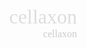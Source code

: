 
<!--------------------------------------------------------

    snow
    
    made by ReALwOlF
    http://cafe.naver.com/teamdaydream
    
    Last update 2007.02.23.Sat

---------------------------------------------------------->

<!----------------------------------------------------------------
    Style
------------------------------------------------------------------>
<style>
    BODY, TD, SELECT, input, textarea, DIV, form, center, option, pre, blockquote {font-family:궁서체;font-size:10pt;color:#dddddd;}
    input {font-family:Mistral AV;width:210;height:21;border:solid 0;border:solid 0;background-color:black;border-color:#000000;align:center}
    textarea {width:260;height:320;border:solid 0;background-color:black;border-color:#000000;line-height:160%;}
    
    input.inputData         { text-align:center;height:21;border:solid 1;border-color:#555555; }
    input.inputBoxInfo      { font-family:Mistral AV;width:200;height:21;border:solid 0;background-color:black;text-align:right; }
    input.checkbox          {width:15;height:15;border:solid 0;background-color:black;border-color:#000000;line-height:160%;}
    
    A:link    {color:cccccc;text-decoration:none;}
    A:visited {color:cccccc;text-decoration:none;}
    A:active  {color:cccccc;text-decoration:none;}
    A:hover   {color:aaaaaa;text-decoration:underline}

    BODY
    {
                scrollbar-face-color: #000000;
            scrollbar-shadow-color: #000000;
            scrollbar-highlight-color: #000000;
            scrollbar-3dlight-color: #000000;
        scrollbar-darkshadow-color: #000000;
                scrollbar-track-color: #000000;
                scrollbar-arrow-color: #000000;
    }
    body { overflow:hidden }
    
</style>

<script language="JavaScript">


</script>


<p align="right">
        <font size=6>cellaxon</font><br>
        <font size=3><a href="http://cellaxon.com/" onfocus="blur();" target="_blank">cellaxon</a></font><br><br>
</p>

<div id="info" style="width:280px; height:25px; position:absolute; left:20px; top:20px; z-index:1;"></div>  

<script language="JavaScript">

    /**********************************************************************************************
        var sc_rndNum = Math.floor(Math.random() * allSearchRank) + 1; // 초기 Random : 1 ~ 5
        
        switch (idx) {
            case 1 : return eval("(" + arrRankKAct + ")");   break;
        }
    **********************************************************************************************/
    // 환경 변수
    var rectArea = new Array(0, 0, window.innerWidth, window.innerHeight);     // 화면에 표시할 영역(left, top, width, height)
    //var rectArea = new Array(0, 0, document.body.offsetWidth, document.body.offsetHeight);     // 화면에 표시할 영역(left, top, width, height)
    var rLeft   = 0;      // rect 변수를 이해하기 쉽게 사용하기 위한 인덱스
    var rTop    = 1;
    var rWidth  = 2;
    var rHeight = 3;
    
    var callDelay = 50;     // 함수 호출 딜레이
    var moveRangeVert = 5;  // 좌우 이동
    var moveRangeHori = 2;  // 상하 이동
    var moveRangeVertRange = 5;  // 좌우 이동 범위
    var moveRangeHoriRange = 1;  // 상하 이동 범위
    var moveChangeDelay = 20;   // 여기서 정한 주기마다 바람의 방향이 바뀜(실행중에 임의로 바뀜)
    var moveChangeDelayMin = 10;
    var moveChangeDelayRange = 80;
    
    var snowSizeMin = 1;
    var snowSizeMax = 8;
    
    // 눈 데이터
    var snowMax = 100;
    var snowDivName = new Array();
    var snowX = new Array();
    var snowY = new Array();
    var snowColor = new Array();
    var snowSize = new Array();
    
    // temp 변수
    var i;
    var textSnowData;
    var textSnow;
    var colorR;
    var colorG;
    var colorB;
    var colorRGB;
    
    // 윈도우 크기 변경
    function windowResize()
    {
        //rectArea[2] = document.body.offsetWidth;     // 화면에 표시할 영역(left, top, width, height)
        //rectArea[3] = document.body.offsetHeight;
        
        rectArea[2] = window.innerWidth;     // 화면에 표시할 영역(left, top, width, height)
        rectArea[3] = window.innerHeight;
        
        // 위치 재설정(눈이 특정 높이로 몰리는 것을 막기 위함)
        for(i=0; i<snowMax; i++)
        {
            snowX[i] = rectArea[rLeft] + parseInt(Math.random() * rectArea[rWidth]);
            snowY[i] = rectArea[rTop]  + parseInt(Math.random() * rectArea[rHeight]);
        }
        
        document.getElementById("info").innerHTML = "<font face='Mistral AV'>area : " + rectArea[rLeft] + ", " + rectArea[rTop] + ", " + rectArea[rWidth] + ", " + rectArea[rHeight] + "</font>";
    }
    
    // 눈 생성
    function createSnow()
    {
        for(i=0; i<snowMax; i++)
        {
            colorR = parseInt(Math.random() * 255);
            colorG = parseInt(Math.random() * 255);
            colorB = parseInt(Math.random() * 255);
            colorRGB = colorR * 255 * 255 + colorG * 255 + colorB;
            
            snowX[i] = rectArea[rLeft] + parseInt(Math.random() * rectArea[rWidth]);
            snowY[i] = rectArea[rTop]  + parseInt(Math.random() * rectArea[rHeight]);
            snowDivName[i] = "divSnow" + i;
            snowColor[i] = "#" + colorRGB.toString(16);
            snowSize[i] = snowSizeMin + parseInt(Math.random() * (snowSizeMax - snowSizeMin));
            
            document.write("<div id='" + snowDivName[i] + "'></div>");
        }
        
        document.getElementById("info").innerHTML = "<font face='Mistral AV'>area : " + rectArea[rLeft] + ", " + rectArea[rTop] + ", " + rectArea[rWidth] + ", " + rectArea[rHeight] + "</font>";
    }
    
    // 눈내림
    function runSnow()
    {
        setTimeout("runSnow()", callDelay); // 일정 주기마다 자신을 재호출
        
        // 바람 방향성 전환
        moveChangeDelay--;
        if( moveChangeDelay < 0 )
        {
            moveChangeDelay = parseInt(Math.random() * moveChangeDelayRange) + moveChangeDelayMin;
            moveRangeVert = (Math.random() * moveRangeVertRange);
            moveRangeHori = (Math.random() * moveRangeHoriRange) - (moveRangeHoriRange / 2);
        }
        
        for(i = 0; i < snowMax; i++)
        {
            snowX[i] = snowX[i] + (Math.random() * moveRangeHori);
            snowY[i] = snowY[i] + (Math.random() * moveRangeVert) + 1;
            
            if( snowX[i] < rectArea[rLeft] ||
                snowX[i] > rectArea[rLeft] + rectArea[rWidth] ||
                snowY[i] > rectArea[rTop] + rectArea[rHeight] )
            {
                snowX[i] = rectArea[rLeft] + parseInt(Math.random() * rectArea[rWidth]);
                snowY[i] = rectArea[rTop];
            }
            
            textSnow = (
                "<div style='width:20px; height:20px; position:absolute; left:" + snowX[i] + "px; top:" + snowY[i] + "px; z-index:1;'>" +
                "<font face='Mistral AV' size=" + snowSize[i] + " color=" + snowColor[i] + ">★</font></div>" );
            
            document.getElementById(snowDivName[i]).innerHTML = textSnow;
        }
    }
    
    windowResize();
    createSnow();
    runSnow();
</script>
